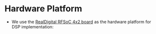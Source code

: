 # Hardware Platform

* We use the [RealDigital RFSoC 4x2
board](https://www.realdigital.org/hardware/rfsoc-4x2) as the hardware
platform for DSP implementation:
